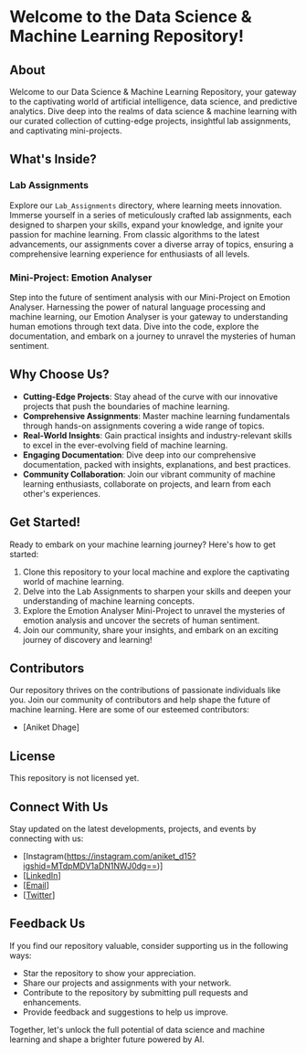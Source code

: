 # Welcome to the Data Science & Machine Learning Repository!

## About

Welcome to our Data Science & Machine Learning Repository, your gateway to the captivating world of artificial intelligence, data science, and predictive analytics. Dive deep into the realms of data science & machine learning with our curated collection of cutting-edge projects, insightful lab assignments, and captivating mini-projects.

## What's Inside?

### Lab Assignments

Explore our `Lab_Assignments` directory, where learning meets innovation. Immerse yourself in a series of meticulously crafted lab assignments, each designed to sharpen your skills, expand your knowledge, and ignite your passion for machine learning. From classic algorithms to the latest advancements, our assignments cover a diverse array of topics, ensuring a comprehensive learning experience for enthusiasts of all levels.

### Mini-Project: Emotion Analyser

Step into the future of sentiment analysis with our Mini-Project on Emotion Analyser. Harnessing the power of natural language processing and machine learning, our Emotion Analyser is your gateway to understanding human emotions through text data. Dive into the code, explore the documentation, and embark on a journey to unravel the mysteries of human sentiment.

## Why Choose Us?

- **Cutting-Edge Projects**: Stay ahead of the curve with our innovative projects that push the boundaries of machine learning.
- **Comprehensive Assignments**: Master machine learning fundamentals through hands-on assignments covering a wide range of topics.
- **Real-World Insights**: Gain practical insights and industry-relevant skills to excel in the ever-evolving field of machine learning.
- **Engaging Documentation**: Dive deep into our comprehensive documentation, packed with insights, explanations, and best practices.
- **Community Collaboration**: Join our vibrant community of machine learning enthusiasts, collaborate on projects, and learn from each other's experiences.

## Get Started!

Ready to embark on your machine learning journey? Here's how to get started:

1. Clone this repository to your local machine and explore the captivating world of machine learning.
2. Delve into the Lab Assignments to sharpen your skills and deepen your understanding of machine learning concepts.
3. Explore the Emotion Analyser Mini-Project to unravel the mysteries of emotion analysis and uncover the secrets of human sentiment.
4. Join our community, share your insights, and embark on an exciting journey of discovery and learning!

## Contributors

Our repository thrives on the contributions of passionate individuals like you. Join our community of contributors and help shape the future of machine learning. Here are some of our esteemed contributors:

- [Aniket Dhage]

## License

This repository is not licensed yet.

## Connect With Us

Stay updated on the latest developments, projects, and events by connecting with us:

- [Instagram(https://instagram.com/aniket_d15?igshid=MTdpMDV1aDN1NWJ0dg==)]
- [[LinkedIn](https://www.linkedin.com/in/aniket-dhage-aa085525a?utm_source=share&utm_campaign=share_via&utm_content=profile&utm_medium=android_app)]
- [[Email](aniketdhage1508@gmail.com)]
- [[Twitter](https://x.com/Aniket_S_Dhage?t=REBzqS9XUXv8nACKlddi_Q&s=09)]

## Feedback Us

If you find our repository valuable, consider supporting us in the following ways:

- Star the repository to show your appreciation.
- Share our projects and assignments with your network.
- Contribute to the repository by submitting pull requests and enhancements.
- Provide feedback and suggestions to help us improve.

Together, let's unlock the full potential of data science and machine learning and shape a brighter future powered by AI.

